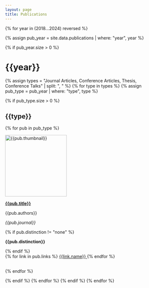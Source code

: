 ```yaml
---
layout: page
title: Publications
---
```


{% for year in (2018...2024) reversed %}

{% assign pub_year = site.data.publications | where: "year", year %}

{% if pub_year.size > 0 %}


<h1>{{year}} </h1>

{% assign types = "Journal Articles, Conference Articles, Thesis, Conference Talks" | split: ", " %}
{% for type in types %}
{% assign pub_type = pub_year | where: "type", type %}

{% if pub_type.size > 0 %}

<h2>{{type}}</h2>

{% for pub in pub_type %}

<div class="container">
	<a href="{{pub.site}}" target="_blank" class="imglink">
		<img src="assets/thumbnails/{{pub.thumbnail}}" alt="{{pub.thumbnail}}" width=200 class="thumbnail"/>
	</a>
	<div>
		<p class="pubtext"><a href="{{pub.site}}" target="_blank"><strong>{{pub.title}}</strong></a></p>
		<p class="pubtext">{{pub.authors}}</p>
		<p class="pubtext"><em>{{pub.journal}}</em></p>
		{% if pub.distinction != "none" %}
			<p class="pubtext"><b>{{pub.distinction}}</b></p>
		{% endif %}
		<div class="pubtext, container">
			{% for link in pub.links %}
			<a class="button" href="{{link.link}}" target="_blank">
				<span>
					{{link.name}}
				</span>
			</a>
			{% endfor %}
		</div>
	</div>
</div>

<br/>

{% endfor %}


{% endif %}
{% endfor %}
{% endif %}
{% endfor %}